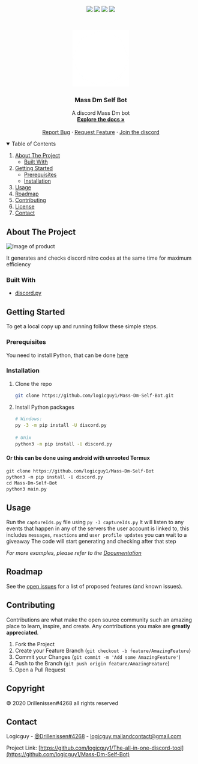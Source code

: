 <p align="center">
<img src=https://img.shields.io/github/stars/logicguy1/Discord-Nitro-Generator-and-Checker?style=for-the-badge&logo=appveyor&color=blue />
<img src=https://img.shields.io/github/forks/logicguy1/Discord-Nitro-Generator-and-Checker?style=for-the-badge&logo=appveyor&color=blue />
<img src=https://img.shields.io/github/issues/logicguy1/Discord-Nitro-Generator-and-Checker?style=for-the-badge&logo=appveyor&color=informational />
<img src=https://img.shields.io/github/issues-pr/logicguy1/Discord-Nitro-Generator-and-Checker?style=for-the-badge&logo=appveyor&color=informational />
</p>
<br />
<p align="center">
  <a href="https://github.com/othneildrew/Best-README-Template">
    <img src="assets/logo.png" alt="Logo" width="150" height="150">
  </a>
  
  <h3 align="center">Mass Dm Self Bot</h3>

  <p align="center">
    A discord Mass Dm bot
    <br />
    <a href="https://github.com/logicguy1/Mass-Dm-Self-Bot"><strong>Explore the docs »</strong></a>
    <br />
    <br />
    <a href="https://github.com/logicguy1/Mass-Dm-Self-Bot/issues">Report Bug</a>
    ·
    <a href="https://github.com/logicguy1/Mass-Dm-Self-Bot/issues">Request Feature</a>
      ·
    <a href="https://discord.gg/anon">Join the discord</a>
  </p>
</p>
  
<details open="open">
  <summary>Table of Contents</summary>
  <ol>
    <li>
      <a href="#about-the-project">About The Project</a>
      <ul>
        <li><a href="#built-with">Built With</a></li>
      </ul>
    </li>
    <li>
      <a href="#getting-started">Getting Started</a>
      <ul>
        <li><a href="#prerequisites">Prerequisites</a></li>
        <li><a href="#installation">Installation</a></li>
      </ul>
    </li>
    <li><a href="#usage">Usage</a></li>
    <li><a href="#roadmap">Roadmap</a></li>
    <li><a href="#contributing">Contributing</a></li>
    <li><a href="#copyright">License</a></li>
    <li><a href="#contact">Contact</a></li>
  </ol>
</details>

## About The Project

<img src="assets/example.png" alt="Image of product">

It generates and checks discord nitro codes at the same time for maximum efficiency

### Built With

* [discord.py](https://github.com/Rapptz/discord.py)

## Getting Started

To get a local copy up and running follow these simple steps.

### Prerequisites
You need to install Python, that can be done [here](https://www.python.org)

### Installation
1. Clone the repo
   ```sh
   git clone https://github.com/logicguy1/Mass-Dm-Self-Bot.git
   ```
2. Install Python packages
   ```sh
   # Windows:
   py -3 -m pip install -U discord.py
   
   # Unix
   python3 -m pip install -U discord.py
   ```
   
#### Or this can be done using android with unrooted Termux
```
git clone https://github.com/logicguy1/Mass-Dm-Self-Bot
python3 -m pip install -U discord.py
cd Mass-Dm-Self-Bot
python3 main.py
```
   
## Usage

Run the `captureIds.py` file using `py -3 captureIds.py` 
It will listen to any events that happen in any of the servers the user account is linked to, this includes `messages`, `reactions` and `user profile updates` you can wait to a giveaway 
The code will start generating and checking after that step

_For more examples, please refer to the [Documentation](https://example.com)_

## Roadmap

See the [open issues](https://github.com/logicguy1/Mass-Dm-Self-Bot/issues) for a list of proposed features (and known issues).

## Contributing

Contributions are what make the open source community such an amazing place to learn, inspire, and create. Any contributions you make are **greatly appreciated**.

1. Fork the Project
2. Create your Feature Branch (`git checkout -b feature/AmazingFeature`)
3. Commit your Changes (`git commit -m 'Add some AmazingFeature'`)
4. Push to the Branch (`git push origin feature/AmazingFeature`)
5. Open a Pull Request
## Copyright

© 2020 Drillenissen#4268 all rights reserved

## Contact

Logicguy - [@Drillenissen#4268](https://www.discordapp.com) - logicguy.mailandcontact@gmail.com

Project Link: [https://github.com/logicguy1/The-all-in-one-discord-tool](https://github.com/logicguy1/Mass-Dm-Self-Bot)

